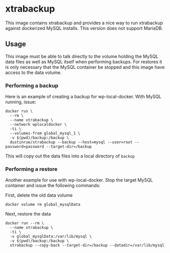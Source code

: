 # xtrabackup

This image contains xtrabackup and provides a nice way to run xtrabackup against dockerized MySQL installs. This version does not support MariaDB.

## Usage

This image must be able to talk directly to the volume holding the MySQL data files as well as MySQL itself when performing backups. For restores it is only necessary that the MySQL container be stopped and this image have access to the data volume.

### Performing a backup

Here is an example of creating a backup for wp-local-docker. With MySQL running, issue:

```
docker run \
  --rm \
  --name xtrabackup \
  --network wplocaldocker \
  -ti \
  --volumes-from global_mysql_1 \
  -v $(pwd)/backup:/backup \
  dustinrue/xtrabackup --backup --host=mysql --user=root --password=password --target-dir=/backup
```

This will copy out the data files into a local directory of `backup`

### Performing a restore

Another example for use with wp-local-docker. Stop the target MySQL container and issue the following commands:

First, delete the old data volume

`docker volume rm global_mysqlData`

Next, restore the data

```
docker run --rm \
  --name xtrabackup \
  -ti \
  -v global_mysqlData:/var/lib/mysql \
  -v $(pwd)/backup:/backup \
  xtrabackup --copy-back --target-dir=/backup --datadir=/var/lib/mysql
```
